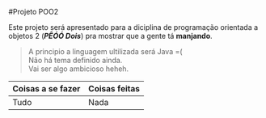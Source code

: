 #Projeto POO2

Este projeto será apresentado para a diciplina de programação orientada a objetos 2 (***PÊÓÓ Dois***) pra mostrar que a gente tá **manjando**.<br>
> A principio a linguagem ultilizada será Java =(<br>
> Não há tema definido ainda.<br>
> Vai ser algo ambicioso heheh.<br>

Coisas a se fazer | Coisas feitas
----------------- | --------------
Tudo              | Nada
